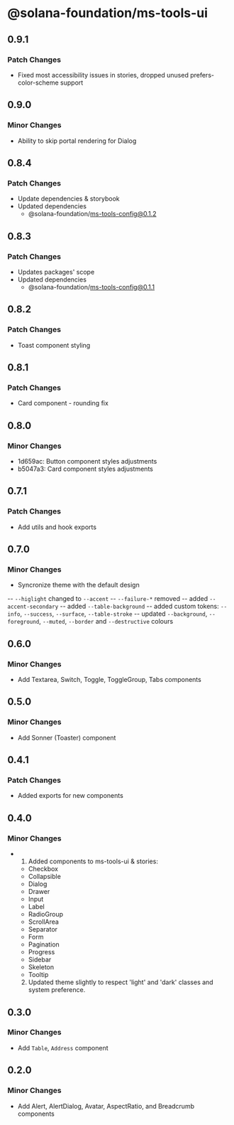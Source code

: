 # @solana-foundation/ms-tools-ui

## 0.9.1

### Patch Changes

- Fixed most accessibility issues in stories, dropped unused prefers-color-scheme support

## 0.9.0

### Minor Changes

- Ability to skip portal rendering for Dialog

## 0.8.4

### Patch Changes

- Update dependencies & storybook
- Updated dependencies
  - @solana-foundation/ms-tools-config@0.1.2

## 0.8.3

### Patch Changes

- Updates packages' scope
- Updated dependencies
  - @solana-foundation/ms-tools-config@0.1.1

## 0.8.2

### Patch Changes

- Toast component styling

## 0.8.1

### Patch Changes

- Card component - rounding fix

## 0.8.0

### Minor Changes

- 1d659ac: Button component styles adjustments
- b5047a3: Card component styles adjustments

## 0.7.1

### Patch Changes

- Add utils and hook exports

## 0.7.0

### Minor Changes

- Syncronize theme with the default design

-- `--higlight` changed to `--accent`
-- `--failure-*` removed
-- added `--accent-secondary`
-- added `--table-background`
-- added custom tokens: `--info`, `--success`, `--surface`, `--table-stroke`
-- updated `--background`, `--foreground`, `--muted`, `--border` and `--destructive` colours

## 0.6.0

### Minor Changes

- Add Textarea, Switch, Toggle, ToggleGroup, Tabs components

## 0.5.0

### Minor Changes

- Add Sonner (Toaster) component

## 0.4.1

### Patch Changes

- Added exports for new components

## 0.4.0

### Minor Changes

- 1. Added components to ms-tools-ui & stories:

  - Checkbox
  - Collapsible
  - Dialog
  - Drawer
  - Input
  - Label
  - RadioGroup
  - ScrollArea
  - Separator
  - Form
  - Pagination
  - Progress
  - Sidebar
  - Skeleton
  - Tooltip

  2. Updated theme slightly to respect 'light' and 'dark' classes and system preference.

## 0.3.0

### Minor Changes

- Add `Table`, `Address` component

## 0.2.0

### Minor Changes

- Add Alert, AlertDialog, Avatar, AspectRatio, and Breadcrumb components

